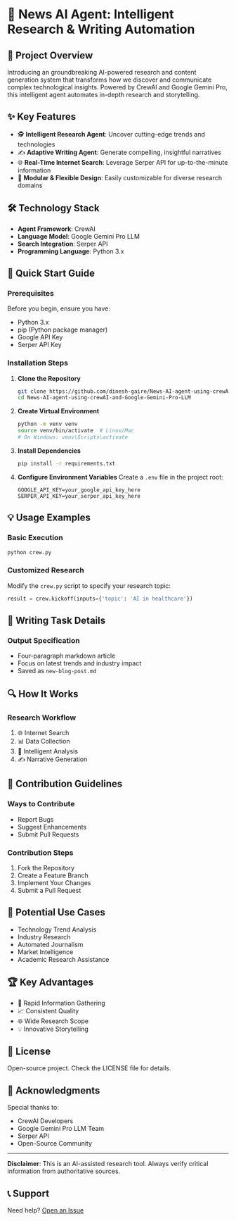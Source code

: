 # 🤖 News AI Agent: Intelligent Research & Writing Automation

## 🌟 Project Overview

Introducing an groundbreaking AI-powered research and content generation system that transforms how we discover and communicate complex technological insights. Powered by CrewAI and Google Gemini Pro, this intelligent agent automates in-depth research and storytelling.

## ✨ Key Features

- 🕵️ **Intelligent Research Agent**: Uncover cutting-edge trends and technologies
- ✍️ **Adaptive Writing Agent**: Generate compelling, insightful narratives
- 🌐 **Real-Time Internet Search**: Leverage Serper API for up-to-the-minute information
- 🧩 **Modular & Flexible Design**: Easily customizable for diverse research domains

## 🛠 Technology Stack

- **Agent Framework**: CrewAI
- **Language Model**: Google Gemini Pro LLM
- **Search Integration**: Serper API
- **Programming Language**: Python 3.x

## 🚀 Quick Start Guide

### Prerequisites

Before you begin, ensure you have:
- Python 3.x
- pip (Python package manager)
- Google API Key
- Serper API Key

### Installation Steps

1. **Clone the Repository**
   ```bash
   git clone https://github.com/dinesh-gaire/News-AI-agent-using-crewAI-and-Google-Gemini-Pro-LLM.git
   cd News-AI-agent-using-crewAI-and-Google-Gemini-Pro-LLM
   ```

2. **Create Virtual Environment**
   ```bash
   python -m venv venv
   source venv/bin/activate  # Linux/Mac
   # On Windows: venv\Scripts\activate
   ```

3. **Install Dependencies**
   ```bash
   pip install -r requirements.txt
   ```

4. **Configure Environment Variables**
   Create a `.env` file in the project root:
   ```
   GOOGLE_API_KEY=your_google_api_key_here
   SERPER_API_KEY=your_serper_api_key_here
   ```

## 💡 Usage Examples

### Basic Execution
```bash
python crew.py
```

### Customized Research
Modify the `crew.py` script to specify your research topic:
```python
result = crew.kickoff(inputs={'topic': 'AI in healthcare'})
```

## 📝 Writing Task Details

### Output Specification
- Four-paragraph markdown article
- Focus on latest trends and industry impact
- Saved as `new-blog-post.md`

## 🔍 How It Works

### Research Workflow
1. 🌐 Internet Search
2. 📊 Data Collection
3. 🧠 Intelligent Analysis
4. ✍️ Narrative Generation

## 🤝 Contribution Guidelines

### Ways to Contribute
- Report Bugs
- Suggest Enhancements
- Submit Pull Requests

### Contribution Steps
1. Fork the Repository
2. Create a Feature Branch
3. Implement Your Changes
4. Submit a Pull Request

## 🌈 Potential Use Cases

- Technology Trend Analysis
- Industry Research
- Automated Journalism
- Market Intelligence
- Academic Research Assistance

## 🏆 Key Advantages

- 🚀 Rapid Information Gathering
- 📈 Consistent Quality
- 🌐 Wide Research Scope
- 💡 Innovative Storytelling

## 📄 License

Open-source project. Check the LICENSE file for details.

## 🙏 Acknowledgments

Special thanks to:
- CrewAI Developers
- Google Gemini Pro LLM Team
- Serper API
- Open-Source Community

---

**Disclaimer**: This is an AI-assisted research tool. Always verify critical information from authoritative sources.

## 📞 Support

Need help? [Open an Issue](https://github.com/dinesh-gaire/News-AI-agent-using-crewAI-and-Google-Gemini-Pro-LLM/issues)
